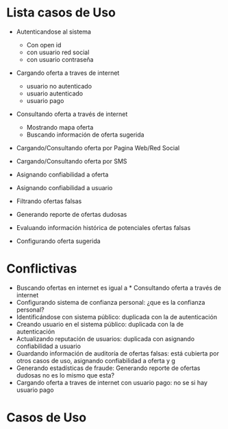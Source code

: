 Lista casos de Uso
===================

* Autenticandose al sistema
    * Con open id
    * con usuario red social
    * con usuario contraseña
* Cargando oferta a traves de internet
    * usuario no autenticado
    * usuario autenticado
    * usuario pago
* Consultando oferta a través de internet
    * Mostrando mapa oferta
    * Buscando información de oferta sugerida

* Cargando/Consultando oferta por Pagina Web/Red Social
* Cargando/Consultando oferta por SMS

* Asignando confiabilidad a oferta
* Asignando confiabilidad a usuario

* Filtrando ofertas falsas
* Generando reporte de ofertas dudosas
* Evaluando información histórica de potenciales ofertas falsas
* Configurando oferta sugerida

Conflictivas
=============

* Buscando ofertas en internet es igual a * Consultando oferta a través de internet
* Configurando sistema de confianza personal: ¿que es la confianza personal?
* Identificándose con sistema público: duplicada con la de autenticación
* Creando usuario en el sistema público: duplicada con la de autenticación
* Actualizando reputación de usuarios: duplicada con asignando confiabilidad a usuario
* Guardando información de auditoría de ofertas falsas: está cubierta por otros casos de uso, asignando confiabilidad a oferta y g
* Generando estadísticas de fraude: Generando reporte de ofertas dudosas no es lo mismo que esta?
* Cargando oferta a traves de internet con usuario pago: no se si hay usuario pago

Casos de Uso
============

